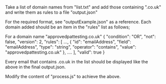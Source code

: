 Take a list of domain names from "list.txt" and add those containing ".co.uk" and write them as rules to a file "output.json"

For the required format, see "outputExample.json" as a reference. Each domain added should be an item in the "rules" list as follows;

For a domain name "approvedpattesting.co.uk"
{
    "condition": "OR",
    "not": false,
    "version": 2,
    "rules": [
        ...,
        {
            "id": "emailAddress",
            "field": "emailAddress",
            "type": "string",
            "operator": "contains",
            "value": "approvedpattesting.co.uk"
        },
        ....
    ],
    "valid": true
}

Every email that contains .co.uk in the list should be displayed like the above in the final output.json.

Modify the content of "process.js" to achieve the above.